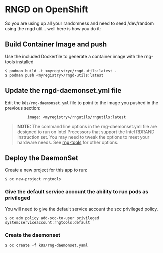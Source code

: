 # RNGD on OpenShift

So you are using up all your randomness and need to seed /dev/random using the rngd util... well here is how you do it:

## Build Container Image and push

Use the included Dockerfile to generate a container image with the rng-tools installed

```
$ podman build -t <myregistry>/rngd-utils:latest .
$ podman push <myregistry>/rngd-utils:latest
```

## Update the rngd-daemonset.yml file

Edit the `k8s/rng-daemonset.yml` file to point to the image you pushed in the previous section:

```
          image: <myregistry>/rngutils/rngutils:latest
```

>**NOTE:** The command line options in the rng-daemonset.yml file are designed to run on Intel Processors that support the Intel RDRAND Instruction set. You may need to tweak the options to meet your hardware needs. See [rng-tools](https://github.com/nhorman/rng-tools) for other options.

## Deploy the DaemonSet

Create a new project for this app to run:

```
$ oc new-project rngtools
```

### Give the default service account the ability to run pods as privileged

You will need to give the default service account the scc privileged policy.

```
$ oc adm policy add-scc-to-user privileged system:serviceaccount:rngtools:default
```

### Create the daemonset

```
$ oc create -f k8s/rng-daemonset.yaml
```